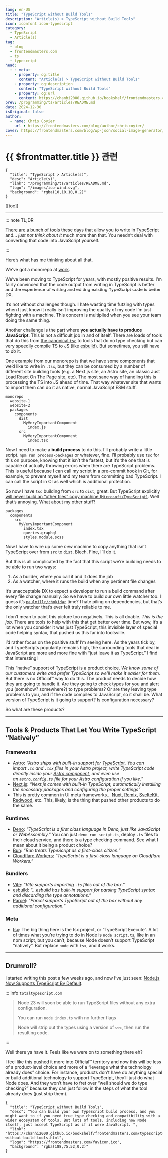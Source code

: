 ```yaml
---
lang: en-US
title: "TypeScript without Build Tools"
description: "Article(s) > TypeScript without Build Tools"
icon: iconfont icon-typescript
category:
  - TypeScript
  - Article(s)
tag:
  - blog
  - frontendmasters.com
  - ts
  - typescript
head:
  - - meta:
    - property: og:title
      content: "Article(s) > TypeScript without Build Tools"
    - property: og:description
      content: "TypeScript without Build Tools"
    - property: og:url
      content: https://chanhi2000.github.io/bookshelf/frontendmasters.com/typescript-without-build-tools.html
prev: /programming/ts/articles/README.md
date: 2024-12-30
isOriginal: false
author:
  - name: Chris Coyier
    url : https://frontendmasters.com/blog/author/chriscoyier/
cover: https://frontendmasters.com/blog/wp-json/social-image-generator/v1/image/4407
---
```


# {{ $frontmatter.title }} 관련

```component VPCard
{
  "title": "TypeScript > Article(s)",
  "desc": "Article(s)",
  "link": "/programming/ts/articles/README.md",
  "logo": "/images/ico-wind.svg",
  "background": "rgba(10,10,10,0.2)"
}
```

[[toc]]

---

<SiteInfo
  name="TypeScript without Build Tools"
  desc="You can build your own TypeScript build process, and you might want to if you need true type checking and compatibility with a wider ecosystem of tools. But lots of tools, including now Node itself, just accept TypeScript as if it were JavaScript. "
  url="https://frontendmasters.com/blog/typescript-without-build-tools/"
  logo="https://frontendmasters.com/favicon.ico"
  preview="https://frontendmasters.com/blog/wp-json/social-image-generator/v1/image/4407"/>

::: note TL;DR

[There are a bunch of tools](#the-tools) these days that allow you to write in TypeScript and… *just not think about it* much more than that. You needn’t deal with converting that code into JavaScript yourself.

:::

Here’s what has me thinking about all that.

We’ve got a monorepo at [<FontIcon icon="fa-brands fa-codepen"/>work](https://codepen.io/).

We’ve been moving to TypeScript for years, with mostly positive results. I’m fairly convinced that the code output from writing in TypeScript is better and the experience of writing and editing existing TypeScript code is better DX.

It’s not without challenges though. I hate wasting time futzing with types when I just know it really isn’t improving the quality of my code I’m just fighting with a machine. This concern is multiplied when you see your team doing the same thing.

Another challenge is the part where **you actually have to produce JavaScript**. This is not a difficult job in and of itself. There are loads of tools that do this from [<FontIcon icon="iconfont icon-typescript"/>the canonical `tsc`](https://typescriptlang.org/docs/handbook/compiler-options.html) to tools that do no type checking but can very speedily compile TS to JS (like [<FontIcon icon="fas fa-globe"/>esbuild](https://esbuild.github.io/content-types/#typescript)). But sometimes, you still have to *do* it.

One example from our monorepo is that we have some components that we’d like to write in `.tsx`, but they can be consumed by a number of different site building tools (e.g. a Next.js site, an Astro site, an classic Just Load React On The Page site, etc). The most sane way of handling this is processing the TS into JS ahead of time. That way whatever site that wants to import them can do it as native, normal JavaScript ESM stuff.

```plaintext title="file structure"
monorepo  
  website-1  
  website-2  
  packages  
    components  
      dist  
        MyVeryImportantComponent  
          index.js  
      src  
        MyVeryImportantComponent  
          index.tsx   
```

Now I need to make a **build process** to do this. I’ll probably write a little script. `npm run process-packages` or whatever, fine. I’ll probably use `tsc` for this on purpose, knowing that it isn’t the fastest, but it’s the one that is capable of actually throwing errors when there are TypeScript problems. This is useful because I can call my script in a pre-commit hook in Git, for example, to prevent myself and my team from committing bad TypeScript. I can call the script in CI as well which is additional protection.

So now I have `tsc` building from `src` to `dist`, great. But TypeScript explicitly [will never build an “other files” copy machine (<FontIcon icon="iconfont icon-github"/>`Microsoft/TypeScript`)](https://github.com/Microsoft/TypeScript/issues/30835). Well that’s annoying. What about my other stuff?

```plaintext title="file structure"
packages
  components  
    src  
      MyVeryImportantComponent  
        index.tsx  
        queries.graphql  
        styles.module.scss
```

Now I have to wire up some *new* machine to copy anything that isn’t TypeScript over from `src` to `dist`. Blech. Fine, I’ll do it.

But this is all complicated by the fact that this script we’re building needs to be able to run two ways:

1. As a builder, where you call it and it does the job
2. As a watcher, where it runs the build when any pertinent file changes

It’s unacceptable DX to expect a developer to run a build command after every file change manually. So we have to build our own little watcher too. I guess it’s [<FontIcon icon="iconfont icon-github"/>`paulmillr/chokidar`](https://github.com/paulmillr/chokidar) time? I hate piling on dependencies, but that’s the only watcher that’s ever felt truly reliable to me.

I don’t mean to paint this picture too negatively. This is all doable. *This is the job.* There are tools to help with this that get better over time. But wow, it’s a lot when you consider it was just TypeScript, this invisible layer of special code helping syntax, that pushed us this far into toolsville.

I’d rather focus on the positive stuff I’m seeing here. As the years tick by, and TypeScripts popularity remains high, the surrounding tools that deal in JavaScript are more and more fine with “just leave it as TypeScript.” I find that interesting!

This “native” support of TypeScript is a product choice. *We know some of our customers write and prefer TypeScript so we’ll make it easier for them.* But there is no Official™ way to do this. The product needs to decide how they are going to handle it. Are they going to check types for you and alert you (somehow? somewhere?) to type problems? Or are they leaving type problems to you, and if the code compiles to JavaScript, so it shall be. What version of TypeScript is it going to support? Is configuration necessary?

So what are these products?

---

## Tools & Products That Let You Write TypeScript “Natively”

### Frameworks

- [Astro](https://docs.astro.build/en/guides/typescript/): *“Astro ships with built-in support for [<FontIcon icon="iconfont icon-typescript"/>TypeScript](https://typescriptlang.org/). You can import `.ts` and `.tsx` files in your Astro project, write TypeScript code directly inside your [<FontIcon icon="iconfont icon-astro"/>Astro component](https://docs.astro.build/en/basics/astro-components/#the-component-script), and even use an [`astro.config.ts`](https://docs.astro.build/en/guides/configuring-astro/#the-astro-config-file) file for your Astro configuration if you like.”*
- [<FontIcon icon="iconfont icon-nextjs"/>Next.js](https://nextjs.org/docs/pages/api-reference/config/typescript): *“Next.js comes with built-in TypeScript, automatically installing the necessary packages and configuring the proper settings”*
- This is pretty common in UI meta frameworks… [<FontIcon icon="iconfont icon-nuxt"/>Nuxt](https://nuxt.com/docs/guide/concepts/typescript), [<FontIcon icon="fas fa-globe"/>Remix](https://remix.run/docs/hi/main/guides/typescript), [<FontIcon icon="iconfont icon-svelte"/>SvelteKit](https://svelte.dev/docs/svelte/typescript), [<FontIcon icon="fas fa-globe"/>Redwood](https://docs.redwoodjs.com/docs/typescript/introduction), etc. This, likely, is the thing that pushed other products to do the same.

### Runtimes

- [<FontIcon icon="fas fa-globe"/>Deno](https://docs.deno.com/runtime/fundamentals/typescript/): *“TypeScript is a first class language in Deno, just like JavaScript or WebAssembly.”* You can just `deno run script.ts`, deploy `.ts` files to their cloud service, and there is a type checking command. See what I mean about it being a product choice?
- [<FontIcon icon="fas fa-globe"/>Bun](https://bun.sh/docs/runtime/typescript): *“Bun treats TypeScript as a first-class citizen.”*
- [<FontIcon icon="fa-brands fa-cloudflare"/>Cloudflare Workers:](https://developers.cloudflare.com/workers/languages/typescript/) *“TypeScript is a first-class language on Cloudflare Workers.”*

### Bundlers

- [<FontIcon icon="fas fa-globe"/>Vite](https://vite.dev/guide/features#typescript): *“Vite supports importing `.ts` files out of the box.”*
- [<FontIcon icon="fas fa-globe"/>esbuild](https://esbuild.github.io/content-types/#typescript): *“…esbuild has built-in support for parsing TypeScript syntax and discarding the type annotations.”*
- [<FontIcon icon="fas fa-globe"/>Parcel](https://parceljs.org/languages/typescript/): *“Parcel supports TypeScript out of the box without any additional configuration.”*

### Meta

- [tsx](https://tsx.is/): The big thing here is the tsx project, or “TypeScript Execute”. A lot of times what you’re trying to do in Node is `node script.ts`, like in an npm script, but you can’t, because Node doesn’t support TypeScript “natively”. But replace `node` with `tsx`, and it works.

---

## Drumroll?

I started writing this post a few weeks ago, and now I’ve just seen: [<FontIcon icon="fas fa-globe"/>Node.js Now Supports TypeScript By Default](https://totaltypescript.com/typescript-is-coming-to-node-23).

::: info <FontIcon icon="fas fa-globe"/><code>totaltypescript.com</code>

> Node 23 will soon be able to run TypeScript files without any extra configuration.
> 
> You can run `node index.ts` with no further flags
> 
> Node will strip out the types using a version of `swc`, then run the resulting code.

:::

Well there ya have it. Feels like we were on to something there eh?

I feel like this pushed it more into Official™ territory and now this will be less of a product-level choice and more of a “leverage what the technology already does” choice. For instance, products don’t have do anything special or build additional technology to support TypeScript, they’ll just do what Node does. And they won’t have to fret over “well should we do type checking?” because they can just follow in the steps of what the tool already does (just strip them).

<!-- TODO: add ARTICLE CARD -->
```component VPCard
{
  "title": "TypeScript without Build Tools",
  "desc": "You can build your own TypeScript build process, and you might want to if you need true type checking and compatibility with a wider ecosystem of tools. But lots of tools, including now Node itself, just accept TypeScript as if it were JavaScript. ",
  "link": "https://chanhi2000.github.io/bookshelf/frontendmasters.com/typescript-without-build-tools.html",
  "logo": "https://frontendmasters.com/favicon.ico",
  "background": "rgba(188,75,52,0.2)"
}
```
